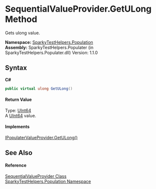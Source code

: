 # SequentialValueProvider.GetULong Method 
 

Gets ulong value.

**Namespace:**&nbsp;<a href="N_SparkyTestHelpers_Population.md">SparkyTestHelpers.Population</a><br />**Assembly:**&nbsp;SparkyTestHelpers.Populater (in SparkyTestHelpers.Populater.dll) Version: 1.1.0

## Syntax

**C#**<br />
``` C#
public virtual ulong GetULong()
```


#### Return Value
Type: <a href="http://msdn2.microsoft.com/en-us/library/06cf7918" target="_blank">UInt64</a><br />A <a href="http://msdn2.microsoft.com/en-us/library/06cf7918" target="_blank">UInt64</a> value.

#### Implements
<a href="M_SparkyTestHelpers_Population_IPopulaterValueProvider_GetULong.md">IPopulaterValueProvider.GetULong()</a><br />

## See Also


#### Reference
<a href="T_SparkyTestHelpers_Population_SequentialValueProvider.md">SequentialValueProvider Class</a><br /><a href="N_SparkyTestHelpers_Population.md">SparkyTestHelpers.Population Namespace</a><br />
